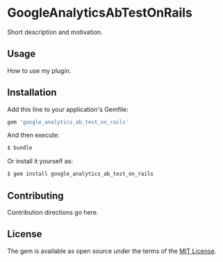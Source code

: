 # GoogleAnalyticsAbTestOnRails
Short description and motivation.

## Usage
How to use my plugin.

## Installation
Add this line to your application's Gemfile:

```ruby
gem 'google_analytics_ab_test_on_rails'
```

And then execute:
```bash
$ bundle
```

Or install it yourself as:
```bash
$ gem install google_analytics_ab_test_on_rails
```

## Contributing
Contribution directions go here.

## License
The gem is available as open source under the terms of the [MIT License](http://opensource.org/licenses/MIT).
